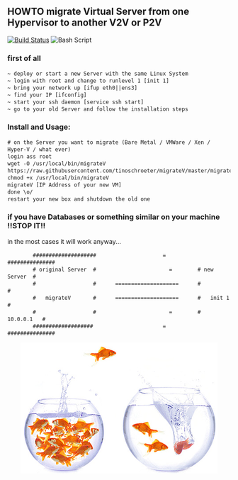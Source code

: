 ## HOWTO migrate Virtual Server from one Hypervisor to another V2V or P2V
[![Build Status](https://travis-ci.org/tinoschroeter/migrateV.svg?branch=master)](https://travis-ci.org/tinoschroeter/migrateV)
![Bash Script](https://img.shields.io/badge/%23!Bash%20-%20Script-blue.svg)

### first of all

```
~ deploy or start a new Server with the same Linux System
~ login with root and change to runlevel 1 [init 1]
~ bring your network up [ifup eth0||ens3]
~ find your IP [ifconfig]
~ start your ssh daemon [service ssh start]
~ go to your old Server and follow the installation steps
```

### Install and Usage:

```
# on the Server you want to migrate (Bare Metal / VMWare / Xen / Hyper-V / what ever)
login ass root
wget -O /usr/local/bin/migrateV https://raw.githubusercontent.com/tinoschroeter/migrateV/master/migrateV
chmod +x /usr/local/bin/migrateV
migrateV [IP Address of your new VM]
done \o/ 
restart your new box and shutdown the old one
```

### if you have Databases or something similar on your machine !!STOP IT!! 
in the most cases it will work anyway...

```
        ####################                     =          ###############
        # original Server  #                       =        # new Server  #
        #                  #      ====================      #             #
        #   migrateV       #      ====================      #   init 1    #
        #                  #                       =        #  10.0.0.1   #
        ###################                      =          ###############
```



<p align="center"><img src="https://raw.githubusercontent.com/tinoschroeter/migrateV/master/fishbowl.jpg"></p>
